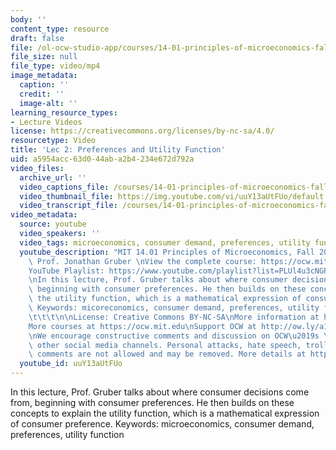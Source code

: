 ```yaml
---
body: ''
content_type: resource
draft: false
file: /ol-ocw-studio-app/courses/14-01-principles-of-microeconomics-fall-2023/1401-lecture02-2023sep11_360p_16_9.mp4
file_size: null
file_type: video/mp4
image_metadata:
  caption: ''
  credit: ''
  image-alt: ''
learning_resource_types:
- Lecture Videos
license: https://creativecommons.org/licenses/by-nc-sa/4.0/
resourcetype: Video
title: 'Lec 2: Preferences and Utility Function'
uid: a5954acc-63d0-44ab-a2b4-234e672d792a
video_files:
  archive_url: ''
  video_captions_file: /courses/14-01-principles-of-microeconomics-fall-2023/1nU4Ro98UoLiIgMeHhveAhCn8YIdan-FS_transcript.webvtt
  video_thumbnail_file: https://img.youtube.com/vi/uuY13aUtFUo/default.jpg
  video_transcript_file: /courses/14-01-principles-of-microeconomics-fall-2023/1nU4Ro98UoLiIgMeHhveAhCn8YIdan-FS_transcript.pdf
video_metadata:
  source: youtube
  video_speakers: ''
  video_tags: microeconomics, consumer demand, preferences, utility function
  youtube_description: "MIT 14.01 Principles of Microeconomics, Fall 2023 \nInstructor:\
    \ Prof. Jonathan Gruber \nView the complete course: https://ocw.mit.edu/14-01F23\n\
    YouTube Playlist: https://www.youtube.com/playlist?list=PLUl4u3cNGP60V7HxLYRaJMbFzP77bzEjb\n\
    \nIn this lecture, Prof. Gruber talks about where consumer decisions come from,\
    \ beginning with consumer preferences. He then builds on these concepts to explain\
    \ the utility function, which is a mathematical expression of consumer preference.\
    \ Keywords: micoreconomics, consumer demand, preferences, utility function \t\t\
    \t\t\t\n\nLicense: Creative Commons BY-NC-SA\nMore information at https://ocw.mit.edu/terms\n\
    More courses at https://ocw.mit.edu\nSupport OCW at http://ow.ly/a1If50zVRlQ\n\
    \nWe encourage constructive comments and discussion on OCW\u2019s YouTube and\
    \ other social media channels. Personal attacks, hate speech, trolling, and inappropriate\
    \ comments are not allowed and may be removed. More details at https://ocw.mit.edu/comments."
  youtube_id: uuY13aUtFUo
---
```

In this lecture, Prof. Gruber talks about where consumer decisions come from, beginning with consumer preferences. He then builds on these concepts to explain the utility function, which is a mathematical expression of consumer preference. Keywords: microeconomics, consumer demand, preferences, utility function